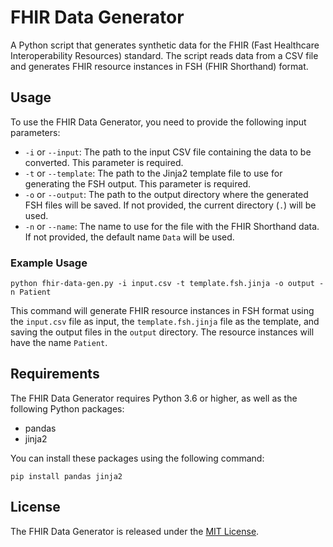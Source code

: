 # FHIR Data Generator

A Python script that generates synthetic data for the FHIR (Fast Healthcare Interoperability Resources) standard. The script reads data from a CSV file and generates FHIR resource instances in FSH (FHIR Shorthand) format.

## Usage

To use the FHIR Data Generator, you need to provide the following input parameters:

- `-i` or `--input`: The path to the input CSV file containing the data to be converted. This parameter is required.
- `-t` or `--template`: The path to the Jinja2 template file to use for generating the FSH output. This parameter is required.
- `-o` or `--output`: The path to the output directory where the generated FSH files will be saved. If not provided, the current directory (`.`) will be used.
- `-n` or `--name`: The name to use for the file with the FHIR Shorthand data. If not provided, the default name `Data` will be used.

### Example Usage

```
python fhir-data-gen.py -i input.csv -t template.fsh.jinja -o output -n Patient
```

This command will generate FHIR resource instances in FSH format using the `input.csv` file as input, the `template.fsh.jinja` file as the template, and saving the output files in the `output` directory. The resource instances will have the name `Patient`.

## Requirements

The FHIR Data Generator requires Python 3.6 or higher, as well as the following Python packages:

- pandas
- jinja2

You can install these packages using the following command:

```
pip install pandas jinja2
```


## License

The FHIR Data Generator is released under the [MIT License](https://opensource.org/licenses/MIT).
